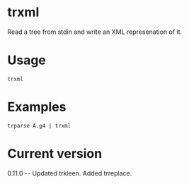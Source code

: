 # trxml

Read a tree from stdin and write an XML represenation of it.

# Usage

    trxml

# Examples

    trparse A.g4 | trxml

# Current version

0.11.0 -- Updated trkleen. Added trreplace.

